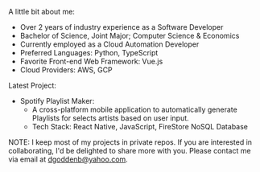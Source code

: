 A little bit about me:
 - Over 2 years of industry experience as a Software Developer
 - Bachelor of Science, Joint Major; Computer Science & Economics
 - Currently employed as a Cloud Automation Developer
 - Preferred Languages: Python, TypeScript
 - Favorite Front-end Web Framework: Vue.js
 - Cloud Providers: AWS, GCP
 
 Latest Project:
  - Spotify Playlist Maker:
    - A cross-platform mobile application to automatically generate Playlists for selects artists based on user input.
    - Tech Stack: React Native, JavaScript, FireStore NoSQL Database

NOTE: I keep most of my projects in private repos. If you are interested in collaborating, I'd be delighted to share more with you. Please contact me via email at dgoddenb@yahoo.com. 
